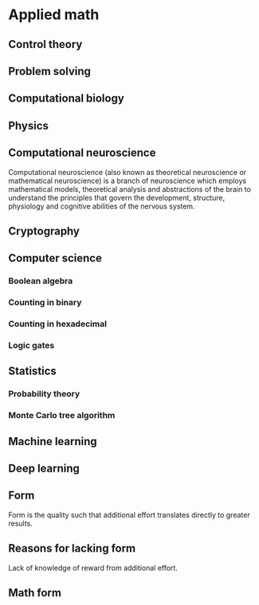 # Applied math

## Control theory

## Problem solving

## Computational biology

## Physics

## Computational neuroscience

Computational neuroscience (also known as theoretical neuroscience or mathematical neuroscience) is a branch of neuroscience which employs mathematical models, theoretical analysis and abstractions of the brain to understand the principles that govern the development, structure, physiology and cognitive abilities of the nervous system.

## Cryptography

## Computer science

### Boolean algebra

### Counting in binary

### Counting in hexadecimal

### Logic gates

## Statistics

### Probability theory

### Monte Carlo tree algorithm


## Machine learning

## Deep learning

## Form
Form is the quality such that additional effort translates directly to greater results.

## Reasons for lacking form
Lack of knowledge of reward from additional effort.

##

## Math form

